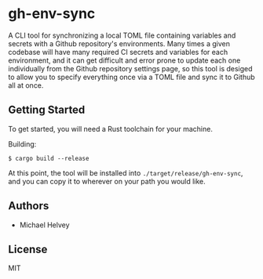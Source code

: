 # gh-env-sync

A CLI tool for synchronizing a local TOML file containing variables and secrets with a Github
repository's environments. Many times a given codebase will have many required CI secrets and
variables for each environment, and it can get difficult and error prone to update each one
individually from the Github repository settings page, so this tool is desiged to allow you to
specify everything once via a TOML file and sync it to Github all at once.

## Getting Started

To get started, you will need a Rust toolchain for your machine.

Building:

```shell
$ cargo build --release
```

At this point, the tool will be installed into `./target/release/gh-env-sync`, and you can copy it
to wherever on your path you would like.

## Authors

- Michael Helvey

## License

MIT

